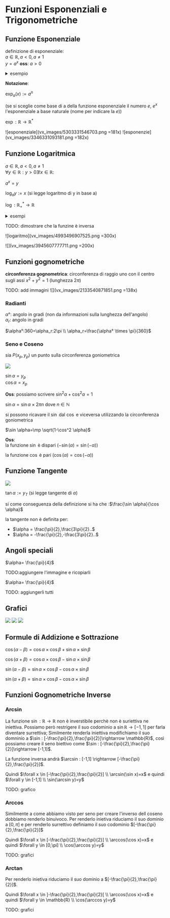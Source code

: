 

# Funzioni Esponenziali e Trigonometriche

## Funzione Esponenziale

definizione di esponenziale:  
$a \in \mathbb{R} , a<0 , a \neq 1$  
$y=a^x$
**oss**: $a>0$

<details>
<summary>
esempio
</summary>

$a=-2$

$(a)^3=-8$
$(a)^{\frac{6}{2}}\sqrt{-2^6}=\sqrt{64}=8$

non coincidono 
</details>


**Notazione**:

$\exp_a(x){:=} a^n$

(se si sceglie come base di a della funzione esponenziale il numero $e$, $e^x$ l'esponenziale a base naturale (nome per indicare la $e$))

$\exp : \mathbb{R} \rightarrow \mathbb{R}^{*}$


![esponenziale](vx_images/5303331546703.png =181x)
![esponenzie](vx_images/3346331093181.png =182x)

## Funzione Logaritmica

$a \in \mathbb{R} , a<0 , a \neq 1$  
$\forall y \in \mathbb{R}: y>0 \exists! x \in \mathbb{R}:$

$a^x=y$

$\log_a y {:=} x$ (si legge logaritmo di y in base a)

$\log : \mathbb{R}^{*}_{+} \rightarrow \mathbb{R}$


<details>
    <summary>
    esempi
    </summary>

$\log_2 16=4$  
$\log_2 1=0$
</details>

TODO: dimostrare che la funzine è inversa

![logaritmo](vx_images/4993496907525.png =300x)

![](vx_images/3945607777711.png =200x)
## Funzioni gognometriche

**circonferenza gognometrica**: circonferenza di raggio uno con il centro sugli assi $x^2+y^2=1$ (lunghezza $2\pi$)

TODO: add immagini
![](vx_images/2133540871851.png =138x)

### Radianti

$\alpha°$: angolo in gradi (non da informazioni sulla lunghezza dell'angolo)  
$\alpha_r$: angolo in gradi

$\alpha°:360=\alpha_r:2\pi \\ \alpha_r=\frac{\alpha° \times \pi}{360}$  

### Seno e Coseno


sia $P(x_p,y_p)$ un punto sulla circonferenza goniometrica


![](../img/circonferenza_trigonometrica.png)

$\sin \alpha =y_p$  
$\cos \alpha =x_p$  

**Oss**: possiamo scrivere $\sin^2 \alpha +\cos^2\alpha=1$



$\sin \alpha =\sin \alpha \times 2\pi n$ dove $n \in \mathbb{N}$

si possono ricavare il $\sin$ dal $\cos$ e viceversa utilizzando la circonferenza goniometrica

$\sin \alpha=\mp \sqrt{1-\cos^2 \alpha}$


**Oss**:  
la funzione $\sin$ è dispari ($-\sin(\alpha)=\sin(-\alpha)$)

la funzione $\cos$ è pari ($\cos(\alpha)=\cos(-\alpha)$)

## Funzione Tangente

![](../img/tangente.png)

$\tan \alpha {:=} y_T$ (si legge tangente di  $\alpha$)

si come conseguenza della definizione si ha che :$\frac{\sin \alpha}{\cos \alpha}$

la tangente non è definita per:
- $\alpha = \frac{\pi}{2},\frac{3\pi}{2}..$
- $\alpha = -\frac{\pi}{2},-\frac{3\pi}{2}..$


## Angoli speciali

$\alpha= \frac{\pi}{4}$

TODO:aggiungere l'immagine e ricopiarli



$\alpha= \frac{\pi}{4}$

TODO: aggiungerli tutti


## Grafici 

![](../img/grafsen.png)
![](../img/grafcos.png)
![](../img/graftan.png)

## Formule di Addizione e Sottrazione


$\cos(\alpha-\beta)=\cos \alpha \times \cos \beta +\sin \alpha \times \sin \beta$
 
$\cos(\alpha+\beta)=\cos \alpha \times \cos \beta -\sin \alpha \times \sin \beta$


$\sin(\alpha-\beta)=\sin \alpha \times \cos \beta -\cos \alpha \times \sin \beta$

$\sin(\alpha+\beta)=\sin \alpha \times \cos \beta -\cos \alpha \times \sin \beta$


## Funzioni Gognometriche Inverse

### Arcsin

La funzione $\sin : \mathbb{R}\rightarrow \mathbb{R}$ non è inverstibile perchè non è suriettiva ne iniettiva.
Possiamo però restrigere il suo codominio a $\sin \mathbb{R}\rightarrow [-1,1]$  per farla diventare surrettiva;
Similmente renderla iniettiva modifichiamo il suo domninio a $\sin : [-\frac{\pi}{2},\frac{\pi}{2}]\rightarrow \mathbb{R}$,
così possiamo creare il seno biettivo come $\sin : [-\frac{\pi}{2},\frac{\pi}{2}]\rightarrow [-1,1]$.


La funzione inversa andrà $\arcsin : [-1,1] \rightarrow [-\frac{\pi}{2},\frac{\pi}{2}]$.

Quindi $\forall x \in [-\frac{\pi}{2},\frac{\pi}{2}] \\ \arcsin(\sin x)=x$ e 
quindi $\forall y \in [-1,1] \\ \sin(\arcsin y)=y$

TODO: grafico

### Arccos

Similmente a come abbiamo visto per seno per creare l'inverso dell coseno dobbiamo renderlo binuivoco.
Per renderlo inietiva riduciamo il suo dominio a $[0,\pi]$ e per renderlo surrettivo definiamo il suo codominio $[-\frac{\pi}{2},\frac{\pi}{2}]$

Quindi $\forall x \in [-\frac{\pi}{2},\frac{\pi}{2}] \\ \arccos(\cos x)=x$ e 
quindi $\forall y \in [0,\pi] \\ \cos(\arccos y)=y$


TODO: grafici
### Arctan


Per renderlo inietiva riduciamo il suo dominio a $[-\frac{\pi}{2},\frac{\pi}{2}]$.


Quindi $\forall x \in ]-\frac{\pi}{2},\frac{\pi}{2}[ \\ \arccos(\cos x)=x$ e 
quindi $\forall y \in \mathbb{R} \\ \cos(\arccos y)=y$


TODO: grafici

